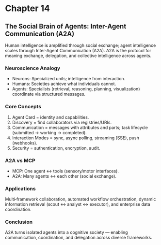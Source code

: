 # Chapter 14

## The Social Brain of Agents: Inter-Agent Communication (A2A)

Human intelligence is amplified through social exchange; agent intelligence scales through Inter‑Agent Communication (A2A). A2A is the protocol for meaning exchange, delegation, and collective intelligence across agents.

### Neuroscience Analogy

- Neurons: Specialized units; intelligence from interaction.
- Humans: Societies achieve what individuals cannot.
- Agents: Specialists (retrieval, reasoning, planning, visualization) coordinate via structured messages.

### Core Concepts

1. Agent Card = identity and capabilities.
2. Discovery = find collaborators via registries/URIs.
3. Communication = messages with attributes and parts; task lifecycle (submitted → working → completed).
4. Interaction Modes = sync, async polling, streaming (SSE), push (webhooks).
5. Security = authentication, encryption, audit.

### A2A vs MCP

- MCP: One agent ↔ tools (sensory/motor interfaces).
- A2A: Many agents ↔ each other (social exchange).

### Applications

Multi‑framework collaboration, automated workflow orchestration, dynamic information retrieval (scout ↔ analyst ↔ executor), and enterprise data coordination.

### Conclusion

A2A turns isolated agents into a cognitive society — enabling communication, coordination, and delegation across diverse frameworks.

